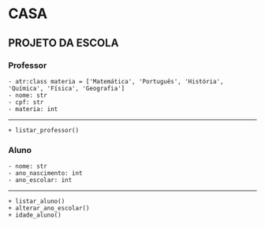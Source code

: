 # CASA

## PROJETO DA ESCOLA 

### Professor
    - atr:class materia = ['Matemática', 'Português', 'História', 'Química', 'Física', 'Geografia']
    - nome: str
    - cpf: str
    - materia: int
--- 
    + listar_professor()


### Aluno
    - nome: str
    - ano_nascimento: int
    - ano_escolar: int
--- 
    + listar_aluno()
    + alterar_ano_escolar()
    + idade_aluno()